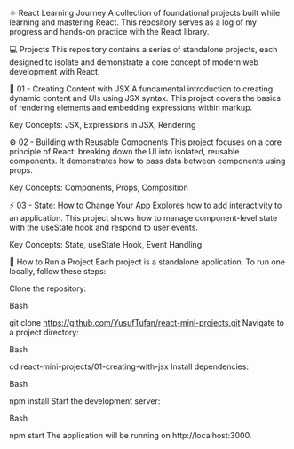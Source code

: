 ⚛️ React Learning Journey
A collection of foundational projects built while learning and mastering React. This repository serves as a log of my progress and hands-on practice with the React library.

💻 Projects
This repository contains a series of standalone projects, each designed to isolate and demonstrate a core concept of modern web development with React.

🚀 01 - Creating Content with JSX
A fundamental introduction to creating dynamic content and UIs using JSX syntax. This project covers the basics of rendering elements and embedding expressions within markup.

Key Concepts: JSX, Expressions in JSX, Rendering

⚙️ 02 - Building with Reusable Components
This project focuses on a core principle of React: breaking down the UI into isolated, reusable components. It demonstrates how to pass data between components using props.

Key Concepts: Components, Props, Composition

⚡️ 03 - State: How to Change Your App
Explores how to add interactivity to an application. This project shows how to manage component-level state with the useState hook and respond to user events.

Key Concepts: State, useState Hook, Event Handling

🚀 How to Run a Project
Each project is a standalone application. To run one locally, follow these steps:

Clone the repository:

Bash

git clone https://github.com/YusufTufan/react-mini-projects.git
Navigate to a project directory:

Bash

cd react-mini-projects/01-creating-with-jsx
Install dependencies:

Bash

npm install
Start the development server:

Bash

npm start
The application will be running on http://localhost:3000.
